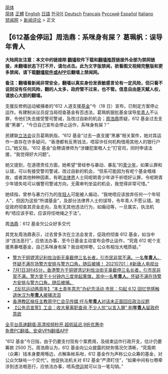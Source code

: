  <!-- 面包屑导航 --> <div class="breadcrumb"><!-- GTranslate: https://gtranslate.io/ -->  <div class="switcher notranslate">  <div class="selected">  <a href="#" onclick="return false;"> 简体</a>  </div>  <div class="option">  <a href="https://www.bannedbook.org" onclick="doGTranslate('zh-CN|zh-CN');jQuery('div.switcher div.selected a').html(jQuery(this).html());return false;" title="简体中文" class="nturl selected"> 简体</a>  <a href="https://www.bannedbook.org/zh-tw/" onclick="doGTranslate('zh-CN|zh-TW');jQuery('div.switcher div.selected a').html(jQuery(this).html());return false;" title="繁體中文" class="nturl"> 正體</a>  <a href="https://www.bannedbook.org/en/" onclick="doGTranslate('zh-CN|en');jQuery('div.switcher div.selected a').html(jQuery(this).html());return false;" title="English" class="nturl"> English</a>  <a href="https://www.bannedbook.org/ja/" onclick="doGTranslate('zh-CN|ja');jQuery('div.switcher div.selected a').html(jQuery(this).html());return false;" title="日本語" class="nturl"> 日語</a>  <a href="https://www.bannedbook.org/ko/" onclick="doGTranslate('zh-CN|ko');jQuery('div.switcher div.selected a').html(jQuery(this).html());return false;" title="한국어" class="nturl"> 한국어</a>  <a href="https://www.bannedbook.org/de/" onclick="doGTranslate('zh-CN|de');jQuery('div.switcher div.selected a').html(jQuery(this).html());return false;" title="Deutsch" class="nturl"> Deutsch</a>  <a href="https://www.bannedbook.org/fr/" onclick="doGTranslate('zh-CN|fr');jQuery('div.switcher div.selected a').html(jQuery(this).html());return false;" title="Français" class="nturl"> Français</a>  <a href="https://www.bannedbook.org/ru/" onclick="doGTranslate('zh-CN|ru');jQuery('div.switcher div.selected a').html(jQuery(this).html());return false;" title="Русский" class="nturl"> Русский</a>  <a href="https://www.bannedbook.org/es/" onclick="doGTranslate('zh-CN|es');jQuery('div.switcher div.selected a').html(jQuery(this).html());return false;" title="Español" class="nturl"> Español</a>  <a href="https://www.bannedbook.org/it/" onclick="doGTranslate('zh-CN|it');jQuery('div.switcher div.selected a').html(jQuery(this).html());return false;" title="Italiano" class="nturl"> Italiano</a>  </div>  </div>      <div class='breadcrumb-sub'><!-- Breadcrumb NavXT 6.3.0 --> <a href="https://www.bannedbook.org/" class="home">禁闻网</a> &gt; <a href="https://www.bannedbook.org/bnews/comments/" class="category">新闻评论</a> &gt; 正文</div></div><h2>【612基金停运】周浩鼎：系咪身有屎？ 葛珮帆：误导年青人</h2> <p class="notice"><b>大陆网友注意：本文中的链接除 <a href="https://github.com/bannedbook/fanqiang" >翻墙</a>软件下载和<a href="https://github.com/killgcd/justmysocks/blob/master/README.md">翻墙推荐</a>链接外全部为禁网链接，未翻墙状态下打不开，请勿点击。此为文字版禁闻，欲看图文视频完整版和更多禁闻，请下载<a href="https://github.com/bannedbook/fanqiang">翻墙软件或APP</a>后翻墙上禁闻网。</p><p>备注：翻墙看新闻非常安全，翻墙以真实身份发表敏感言论有一定风险，但只看不说则没有任何风险，翻的人太多，政府管不过来，也不管。信息自由是天赋人权，请放心大胆的翻墙。</b></p>  <div class="entry">  <p>支援反修例运动被捕者的“612 人道支援<a href="https://www.bannedbook.org/bnews/tag/%E5%9F%BA%E9%87%91/" class="st_tag internal_tag" rel="tag" title="标签 基金 下的日志">基金</a>”今（18 日）宣布，已制定方案停止运作。有建制派议员促当局彻查基金有否违法，葛珮帆狠批基金误导<a href="https://www.bannedbook.org/bnews/tag/%E5%B9%B4%E9%9D%92%E4%BA%BA/" class="st_tag internal_tag" rel="tag" title="标签 年青人 下的日志">年青人</a>不认罪，令他们失去接受警司警诫，及改过自新的机会；<a href="https://www.bannedbook.org/bnews/tag/%E5%91%A8%E6%B5%A9%E9%BC%8E/" class="st_tag internal_tag" rel="tag" title="标签 周浩鼎 下的日志">周浩鼎</a>质疑，612 基金过去支援“黑暴”，“今日自己宣布会停止运作，系咪身有屎？”</p> <p>民建联<a href="https://www.bannedbook.org/bnews/tag/%e7%ab%8b%e6%b3%95%e4%bc%9a/" class="st_tag internal_tag" rel="tag" title="标签 立法会 下的日志">立法会</a>议员葛珮帆指，“612 基金”过去一直支援“黑暴”相关案件，她对其运作一直存在许多疑问，“香港都有反黑钱法，唔容许任何机构借用其他人的银行户口。”她又指，“612 基金”会聘请律师为“涉嫌犯案嘅人士”打官司，同时申请法援，“我觉得好大问题”。</p>  <p>她又提到，在道德责任方面，她希望“曾经参与暴动、暴乱”的<a href="https://www.bannedbook.org/bnews/tag/%E9%9D%92%E5%B0%91%E5%B9%B4/" class="st_tag internal_tag" rel="tag" title="标签 青少年 下的日志">青少年</a>，如果认罪和认错，可以有接受警司警诫，改过自新的机会，“但系可能因为有呢个基金嘅缘故，或者其他种种因素，有啲<a href="https://www.bannedbook.org/bnews/tag/%E6%B3%95%E5%BE%8B%E7%95%8C/" class="st_tag internal_tag" rel="tag" title="标签 法律界 下的日志">法律界</a>人士同呢啲青少年讲千祈唔好认罪，令呢啲青少年错失咗可以循警司警诫方向，无需审判坐监的机会，我觉得非常可惜。”</p> <p>她续指，曾参与暴力行为的<a href="https://www.bannedbook.org/bnews/tag/%e5%b9%b4%e8%bd%bb%e4%ba%ba/" class="st_tag internal_tag" rel="tag" title="标签 年轻人 下的日志">年轻人</a>可能被人煽动，“我哋唔应该放弃任何一个年轻人”，但因为这些“所谓基金”，及部分法律界人士的误导，令年青人不愿认错。她促政府彻查其资金走向，及有无其他违法行为，如煽动等，一旦属实，执法机构“唔应该手软，应该将佢哋绳之于法”。</p>  <p>周<a href="https://www.bannedbook.org/bnews/tag/%E6%B5%A9%E9%BC%8E/" class="st_tag internal_tag" rel="tag" title="标签 浩鼎 下的日志">浩鼎</a>：612 基金欠公众好多交代</p> <p>其党友周浩鼎表示，过去曾多次在立法会发言，促政府彻查 612 基金，如当中涉“违法恶行”，应依法办事，至今日基金主动宣布会停止运作，“究竟 612 呢个支援黑暴嘅基金，自己系咪身有屎？我谂呢样嘢，公众有相当大嘅质疑。”</p>  <ul class='op-related-articles' title='相关阅读'> <li><a href='https://www.bannedbook.org/bnews/bannedvideo/20210701/1578410.html' target='_blank'>警方于铜锣湾记利佐治街无辜截停三名长者，引市民非常不满。一名<b>年青人</b>，怀疑不满在场警方安排与警方口角，随后被捕！ 20210701｜#新唐人电视台</a></li> <li><a href='https://www.bannedbook.org/bnews/bannedvideo/20210701/1578333.html' target='_blank'>7月1日3时45分，香港警方于铜锣湾记利佐治街无辜截停三名长者，引市民非常不满。警方曾于十分钟内三度举起黄旗，其中一名<b>年青人</b>，怀疑不满在场警方安排与警方口角，随后被捕。</a></li> <li><a href='https://www.bannedbook.org/bnews/comments/20210612/1565479.html' target='_blank'>【反抗运动两周年】“本土青年意志”办纪念活动 市民：勾起 6.12 回忆觉感触 退休汉为<b>年青人</b>被捕流泪</a></li> <li><a href='https://www.bannedbook.org/bnews/cnnews/hknews/20210519/1549212.html' target='_blank'>香港教区候任主教周守仁会见传媒 吁与<b>年青人</b>对话未正面回应政治议题</a></li> <li><a href='https://www.bannedbook.org/bnews/comments/20210124/1474011.html' target='_blank'>【公务员宣誓】工会：收大量离职查询 不少人忧“以言入罪” 削<b>年青人</b>留政府意欲</a></li> </ul> <p class="texttj"> <a href="https://github.com/bannedbook/fanqiang/wiki/V2ray%E6%9C%BA%E5%9C%BA" target="_blank">全平台高速翻墙:高清视频秒开,超低延迟,9折优惠中</a><br/> <a href="https://github.com/bannedbook/fanqiang/wiki/%E7%A6%81%E9%97%BB%E7%BD%91%E5%AE%89%E5%8D%93%E7%BF%BB%E5%A2%99%E6%96%B0%E9%97%BBAPP" target="_blank">免费PC翻墙、安卓VPN翻墙APP</a></p><p>“612 基金”今日指，由于仍要支付现有个案费用，及结束运作行政开支，估计仍要筹款 2500 万。周浩鼎认为，612 基金向公众披露的财务情况欠清晰，“究竟啲（众筹）钱本身要用喺边，点解条帐系咁，612 基金作为声称公众众筹的基金，对公众欠缺咗一个交代”。他促执法机关对 612 基金“严肃盯住”，“如果中间有乜嘢牵涉到违法嘅恶行，应依法办事，唔系<a href="https://www.bannedbook.org/bnews/tag/%E5%81%9C%E8%BF%90/" class="st_tag internal_tag" rel="tag" title="标签 停运 下的日志">停运</a>就可以当一笔勾销。”</p> <a name='sharetosocial'></a>  <div style="margin-bottom:5px;padding-bottom:5px;clear:both"> <div id="archive-pix-1" class="banner-ads"> <!-- AuctionX Display platform tag START --> <div id="26318x728x90x621x_ADSLOT2" clicktrack="%%CLICK_URL_ESC%%"></div> <!-- AuctionX Display platform tag END --> </div> <div id="archive-pix-2" class="banner-ads"> <!-- AuctionX Display platform tag START --> <div id="26315x300x250x621x_ADSLOT2" clicktrack="%%CLICK_URL_ESC%%"></div> <!-- AuctionX Display platform tag END --> </div> </div>  <div id="archive-pix-1" class="banner-ads"> <!-- AuctionX Display platform tag START --> <div id="26318x728x90x621x_ADSLOT3" clicktrack="%%CLICK_URL_ESC%%"></div> <!-- AuctionX Display platform tag END --> </div> </div><!--END ENTRY--> 